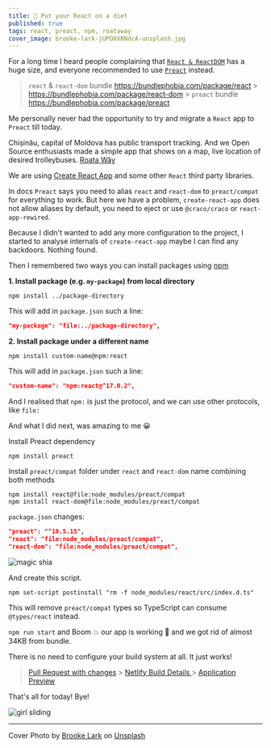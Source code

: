```yaml
---
title: 🥑 Put your React on a diet
published: true
tags: react, preact, npm, roataway
cover_image: brooke-lark-jUPOXXRNdcA-unsplash.jpg
---
```


For a long time I heard people complaining that [`React & ReactDOM`](https://reactjs.org/) has a huge size, and everyone recommended to use [`Preact`](https://preactjs.com/) instead.

> `react` & `react-dom` bundle
> https://bundlephobia.com/package/react > https://bundlephobia.com/package/react-dom > `preact` bundle
> https://bundlephobia.com/package/preact

Me personally never had the opportunity to try and migrate a `React` app to `Preact` till today.

Chișinău, capital of Moldova has public transport tracking. And we Open Source enthusiasts made a simple app that shows on a map, live location of desired trolleybuses. [Roata Wăy](https://roataway.md/)

We are using [Create React App](https://create-react-app.dev/) and some other `React` third party libraries.

In docs `Preact` says you need to alias `react` and `react-dom` to `preact/compat` for everything to work. But here we have a problem, `create-react-app` does not allow aliases by default, you need to eject or use `@craco/craco` or `react-app-rewired`.

Because I didn't wanted to add any more configuration to the project, I started to analyse internals of `create-react-app` maybe I can find any backdoors. Nothing found.

Then I remembered two ways you can install packages using [npm](https://www.npmjs.com/)

**1. Install package (e.g. `my-package`) from local directory**

```shell
npm install ../package-directory
```

This will add in `package.json` such a line:

```json
"my-package": "file:../package-directory",
```

**2. Install package under a different name**

```shell
npm install custom-name@npm:react
```

This will add in `package.json` such a line:

```json
"custom-name": "npm:react@^17.0.2",
```

And I realised that `npm:` is just the protocol, and we can use other protocols, like `file:`

And what I did next, was amazing to me 😀

Install Preact dependency

```shell
npm install preact
```

Install `preact/compat` folder under `react` and `react-dom` name combining both methods

```shell
npm install react@file:node_modules/preact/compat
npm install react-dom@file:node_modules/preact/compat
```

`package.json` changes:

```json
"preact": "^10.5.15",
"react": "file:node_modules/preact/compat",
"react-dom": "file:node_modules/preact/compat",
```

![magic shia](https://media.giphy.com/media/Uxma5LRUa5VAI/giphy.gif)

And create this script.

```shell
npm set-script postinstall "rm -f node_modules/react/src/index.d.ts"
```

This will remove `preact/compat` types so TypeScript can consume `@types/react` instead.

`npm run start` and Boom 💥 our app is working 🚀 and we got rid of almost 34KB from bundle.

There is no need to configure your build system at all. It just works!

> [Pull Request with changes](https://github.com/roataway/roataway-web/pull/153) > [Netlify Build Details ](https://app.netlify.com/sites/roataway/deploys/61721171aa8d4d00086a89d2) > [Application Preview](https://deploy-preview-153--roataway.netlify.app/)

That's all for today! Bye!

![girl sliding](https://media.giphy.com/media/m9eG1qVjvN56H0MXt8/giphy.gif)

---

Cover Photo by <a href="https://unsplash.com/@brookelark?utm_source=unsplash&utm_medium=referral&utm_content=creditCopyText">Brooke Lark</a> on <a href="https://unsplash.com/s/photos/diet?utm_source=unsplash&utm_medium=referral&utm_content=creditCopyText">Unsplash</a>
